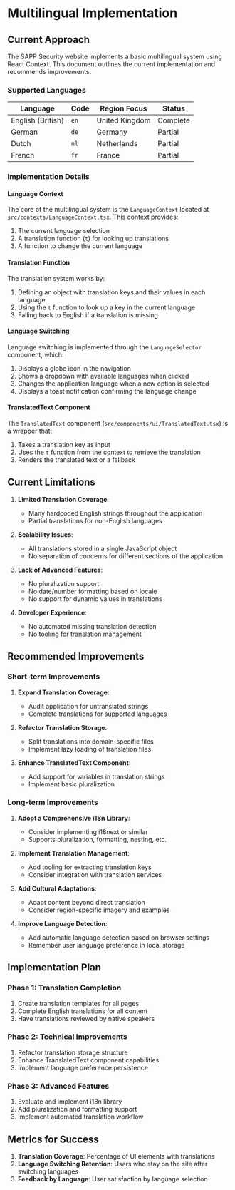 
# Multilingual Implementation

## Current Approach

The SAPP Security website implements a basic multilingual system using React Context. This document outlines the current implementation and recommends improvements.

### Supported Languages

| Language | Code | Region Focus | Status |
|----------|------|--------------|--------|
| English (British) | `en` | United Kingdom | Complete |
| German | `de` | Germany | Partial |
| Dutch | `nl` | Netherlands | Partial |
| French | `fr` | France | Partial |

### Implementation Details

#### Language Context

The core of the multilingual system is the `LanguageContext` located at `src/contexts/LanguageContext.tsx`. This context provides:

1. The current language selection
2. A translation function (`t`) for looking up translations
3. A function to change the current language

#### Translation Function

The translation system works by:
1. Defining an object with translation keys and their values in each language
2. Using the `t` function to look up a key in the current language
3. Falling back to English if a translation is missing

#### Language Switching

Language switching is implemented through the `LanguageSelector` component, which:
1. Displays a globe icon in the navigation
2. Shows a dropdown with available languages when clicked
3. Changes the application language when a new option is selected
4. Displays a toast notification confirming the language change

#### TranslatedText Component

The `TranslatedText` component (`src/components/ui/TranslatedText.tsx`) is a wrapper that:
1. Takes a translation key as input
2. Uses the `t` function from the context to retrieve the translation
3. Renders the translated text or a fallback

## Current Limitations

1. **Limited Translation Coverage**:
   - Many hardcoded English strings throughout the application
   - Partial translations for non-English languages

2. **Scalability Issues**:
   - All translations stored in a single JavaScript object
   - No separation of concerns for different sections of the application

3. **Lack of Advanced Features**:
   - No pluralization support
   - No date/number formatting based on locale
   - No support for dynamic values in translations

4. **Developer Experience**:
   - No automated missing translation detection
   - No tooling for translation management

## Recommended Improvements

### Short-term Improvements

1. **Expand Translation Coverage**:
   - Audit application for untranslated strings
   - Complete translations for supported languages

2. **Refactor Translation Storage**:
   - Split translations into domain-specific files
   - Implement lazy loading of translation files

3. **Enhance TranslatedText Component**:
   - Add support for variables in translation strings
   - Implement basic pluralization

### Long-term Improvements

1. **Adopt a Comprehensive i18n Library**:
   - Consider implementing i18next or similar
   - Supports pluralization, formatting, nesting, etc.

2. **Implement Translation Management**:
   - Add tooling for extracting translation keys
   - Consider integration with translation services

3. **Add Cultural Adaptations**:
   - Adapt content beyond direct translation
   - Consider region-specific imagery and examples

4. **Improve Language Detection**:
   - Add automatic language detection based on browser settings
   - Remember user language preference in local storage

## Implementation Plan

### Phase 1: Translation Completion

1. Create translation templates for all pages
2. Complete English translations for all content
3. Have translations reviewed by native speakers

### Phase 2: Technical Improvements

1. Refactor translation storage structure
2. Enhance TranslatedText component capabilities
3. Implement language preference persistence

### Phase 3: Advanced Features

1. Evaluate and implement i18n library
2. Add pluralization and formatting support
3. Implement automated translation workflow

## Metrics for Success

1. **Translation Coverage**: Percentage of UI elements with translations
2. **Language Switching Retention**: Users who stay on the site after switching languages
3. **Feedback by Language**: User satisfaction by language selection
